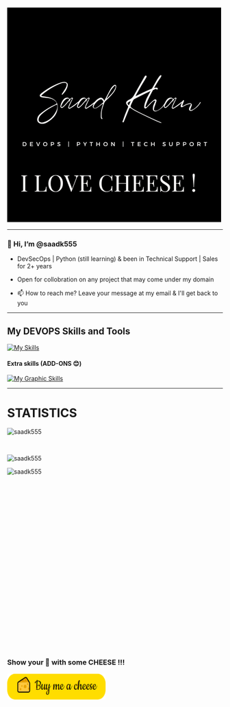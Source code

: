 ![alt text](https://github.com/saadk555/saadk555/blob/main/name.png)


-----------------------------------------------------


 ### 👋 Hi, I’m @saadk555
- DevSecOps | Python (still learning) & been in Technical Support | Sales for 2+ years
- Open for collobration on any project that may come under my domain

- 📫 How to reach me?
Leave your message at my email & I'll get back to you

-----------------------------------------------------



## My DEVOPS Skills and Tools

[![My Skills](https://skillicons.dev/icons?i=python,html,css,aws,azure,docker,kubernetes,bash,powershell,selenium,git,openshift,ansible,github,jenkins,githubactions,flask,nodejs,linux,mysql,c,grafana,heroku,regex)](https://skillicons.dev)

#### Extra skills (ADD-ONS 😊) 
[![My Graphic Skills](https://skillicons.dev/icons?i=ps,ai,pr,blender,sketchup,matlab,latex,wordpress)](https://skillicons.dev)

-----------------------------------------------------

# STATISTICS
<div>
<p>&nbsp;<img align="left" src="https://github-readme-stats.vercel.app/api?username=saadk555&show_icons=true&locale=en&theme=dark&layout=compact" alt="saadk555" /> </p>
<p> </p>
<p><img align="left" src="https://github-readme-stats.vercel.app/api/top-langs?username=saadk555&show_icons=true&theme=dark&layout=compact" alt="saadk555" /></p>
</p>
<p> </p>
<p><img align="left" src="https://github-readme-streak-stats.herokuapp.com/?user=saadk555&show_icons=true&theme=dark&layout=compact" alt="saadk555" /></p> </div>

<p> </p>
<p> </p>
<p> </p>
<p> </p>
<p> </p>
<p> </p>
<p> </p>
<p> </p>
<p> </p>
<p> </p>
<p> </p>
<p> </p>
<p> </p>
<p> </p>

### Show your 💛 with some CHEESE !!!
<p><a href="https://www.buymeacoffee.com/saadkhan" target="_blank"><img align="bottom" src="https://github.com/saadk555/saadk555/blob/main/buymc-modified.png" alt="Buy Me A Coffee" style="height: 60px !important;width: 230px !important;" ></a></p>








<!---
saadk555/saadk555 is a ✨ special ✨ repository because its `README.md` (this file) appears on your GitHub profile.
You can click the Preview link to take a look at your changes.
--->
